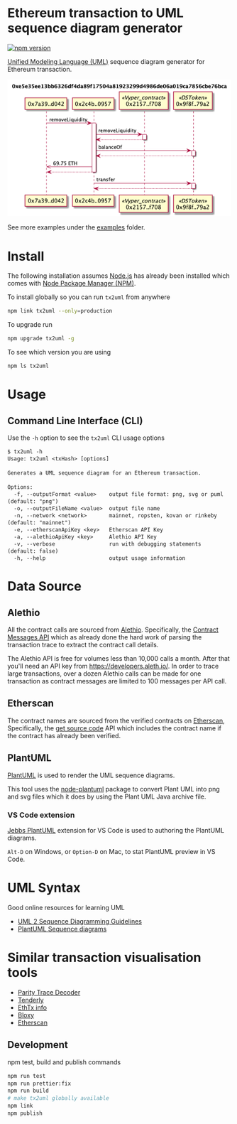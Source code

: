 # Ethereum transaction to UML sequence diagram generator

[![npm version](https://badge.fury.io/js/tx2uml.svg)](https://badge.fury.io/js/tx2uml)

[Unified Modeling Language (UML)](https://en.wikipedia.org/wiki/Unified_Modeling_Language) sequence diagram generator for Ethereum transaction.

![Uniswap MKR remove](./examples/uniswapMKRRemove.png)

See more examples under the [examples](./examples) folder.

# Install

The following installation assumes [Node.js](https://nodejs.org/en/download/) has already been installed which comes with [Node Package Manager (NPM)](https://www.npmjs.com/).

To install globally so you can run `tx2uml` from anywhere

```bash
npm link tx2uml --only=production
```

To upgrade run

```bash
npm upgrade tx2uml -g
```

To see which version you are using

```bash
npm ls tx2uml
```

# Usage

## Command Line Interface (CLI)

Use the `-h` option to see the `tx2uml` CLI usage options

```
$ tx2uml -h
Usage: tx2uml <txHash> [options]

Generates a UML sequence diagram for an Ethereum transaction.

Options:
  -f, --outputFormat <value>    output file format: png, svg or puml (default: "png")
  -o, --outputFileName <value>  output file name
  -n, --network <network>       mainnet, ropsten, kovan or rinkeby (default: "mainnet")
  -e, --etherscanApiKey <key>   Etherscan API Key
  -a, --alethioApiKey <key>     Alethio API Key
  -v, --verbose                 run with debugging statements (default: false)
  -h, --help                    output usage information
```

# Data Source

## Alethio

All the contract calls are sourced from [Alethio](https://aleth.io/). Specifically, the [Contract Messages API](https://docs.aleth.io/api#tag/Contracts/paths/~1contracts~1{address}~1contractMessages/get) which as already done the hard work of parsing the transaction trace to extract the contract call details.

The Alethio API is free for volumes less than 10,000 calls a month. After that you'll need an API key from https://developers.aleth.io/. In order to trace large transactions, over a dozen Alethio calls can be made for one transaction as contract messages are limited to 100 messages per API call.

## Etherscan

The contract names are sourced from the verified contracts on [Etherscan](https://etherscan.io/), Specifically, the [get source code](https://etherscan.io/apis#contracts) API which includes the contract name if the contract has already been verified.

## PlantUML

[PlantUML](http://plantuml.com) is used to render the UML sequence diagrams.

This tool uses the [node-plantuml](https://www.npmjs.com/package/node-plantuml) package to convert Plant UML into png and svg files which it does by using the Plant UML Java archive file.

### VS Code extension

[Jebbs PlantUML](https://marketplace.visualstudio.com/items?itemName=jebbs.plantuml) extension for VS Code is used to authoring the PlantUML diagrams.

`Alt-D` on Windows, or `Option-D` on Mac, to stat PlantUML preview in VS Code.

# UML Syntax

Good online resources for learning UML

- [UML 2 Sequence Diagramming Guidelines](http://www.agilemodeling.com/style/sequenceDiagram.htm)
- [PlantUML Sequence diagrams](https://plantuml.com/sequence-diagram)

# Similar transaction visualisation tools

- [Parity Trace Decoder](https://github.com/k06a/parity-trace-decoder)
- [Tenderly](https://dashboard.tenderly.dev/)
- [EthTx info](http://ethtx.info/)
- [Bloxy](https://bloxy.info/)
- [Etherscan](https://etherscan.io/txs)

## Development

npm test, build and publish commands

```bash
npm run test
npm run prettier:fix
npm run build
# make tx2uml globally available
npm link
npm publish
```
